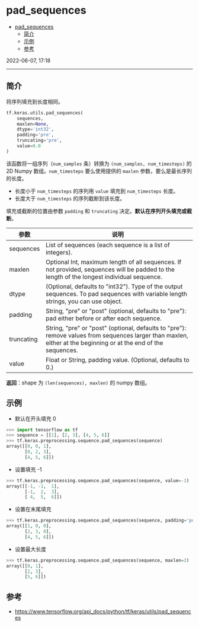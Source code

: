 # pad_sequences

- [pad_sequences](#pad_sequences)
  - [简介](#简介)
  - [示例](#示例)
  - [参考](#参考)

2022-06-07, 17:18
****

## 简介

将序列填充到长度相同。

```py
tf.keras.utils.pad_sequences(
    sequences,
    maxlen=None,
    dtype='int32',
    padding='pre',
    truncating='pre',
    value=0.0
)
```

该函数将一组序列（`num_samples` 条）转换为 `(num_samples, num_timesteps)` 的 2D Numpy 数组。`num_timesteps` 要么使用提供的 `maxlen` 参数，要么是最长序列的长度。

- 长度小于 `num_timesteps` 的序列用 `value` 填充到 `num_timesteps` 长度。
- 长度大于 `num_timesteps` 的序列截断到该长度。

填充或截断的位置由参数 `padding` 和 `truncating` 决定。**默认在序列开头填充或截断**。

|参数|说明|
|---|---|
|sequences|List of sequences (each sequence is a list of integers).|
|maxlen|Optional Int, maximum length of all sequences. If not provided, sequences will be padded to the length of the longest individual sequence.|
|dtype|(Optional, defaults to "int32"). Type of the output sequences. To pad sequences with variable length strings, you can use object.|
|padding|String, "pre" or "post" (optional, defaults to "pre"): pad either before or after each sequence.|
|truncating|String, "pre" or "post" (optional, defaults to "pre"): remove values from sequences larger than maxlen, either at the beginning or at the end of the sequences.|
|value|Float or String, padding value. (Optional, defaults to 0.)|

**返回**：shape 为 `(len(sequences), maxlen)` 的 numpy 数组。

## 示例

- 默认在开头填充 0

```py
>>> import tensorflow as tf
>>> sequence = [[1], [2, 3], [4, 5, 6]]
>>> tf.keras.preprocessing.sequence.pad_sequences(sequence)
array([[0, 0, 1],
       [0, 2, 3],
       [4, 5, 6]])
```

- 设置填充 -1

```py
>>> tf.keras.preprocessing.sequence.pad_sequences(sequence, value=-1)
array([[-1, -1,  1],
       [-1,  2,  3],
       [ 4,  5,  6]])
```

- 设置在末尾填充

```py
>>> tf.keras.preprocessing.sequence.pad_sequences(sequence, padding='post')
array([[1, 0, 0],
       [2, 3, 0],
       [4, 5, 6]])
```

- 设置最大长度

```py
>>> tf.keras.preprocessing.sequence.pad_sequences(sequence, maxlen=2)
array([[0, 1],
       [2, 3],
       [5, 6]])
```

## 参考

- https://www.tensorflow.org/api_docs/python/tf/keras/utils/pad_sequences

